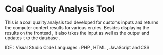 # Coal Quality Analysis Tool

This is a coal quality analysis tool developed for customs inputs and returns the computer content results for various entries.
Besides displaying the results on the frontend , it also takes the input as well as the output and updates it to the database .

IDE : Visual Studio Code
Languages : PHP , HTML , JavaScript and CSS
